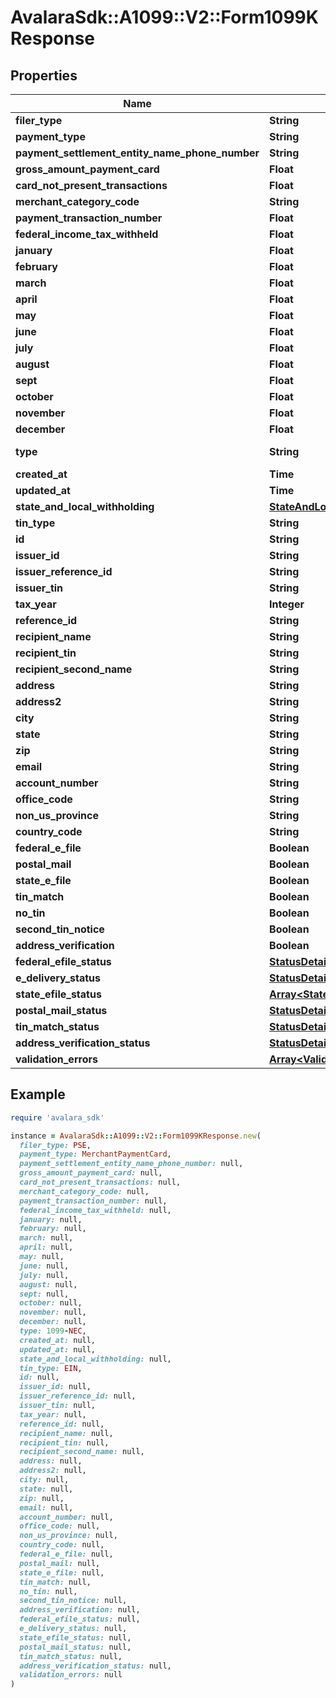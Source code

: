 # AvalaraSdk::A1099::V2::Form1099KResponse

## Properties

| Name | Type | Description | Notes |
| ---- | ---- | ----------- | ----- |
| **filer_type** | **String** |  | [optional] |
| **payment_type** | **String** |  | [optional] |
| **payment_settlement_entity_name_phone_number** | **String** |  | [optional] |
| **gross_amount_payment_card** | **Float** |  | [optional] |
| **card_not_present_transactions** | **Float** |  | [optional] |
| **merchant_category_code** | **String** |  | [optional] |
| **payment_transaction_number** | **Float** |  | [optional] |
| **federal_income_tax_withheld** | **Float** |  | [optional] |
| **january** | **Float** |  | [optional] |
| **february** | **Float** |  | [optional] |
| **march** | **Float** |  | [optional] |
| **april** | **Float** |  | [optional] |
| **may** | **Float** |  | [optional] |
| **june** | **Float** |  | [optional] |
| **july** | **Float** |  | [optional] |
| **august** | **Float** |  | [optional] |
| **sept** | **Float** |  | [optional] |
| **october** | **Float** |  | [optional] |
| **november** | **Float** |  | [optional] |
| **december** | **Float** |  | [optional] |
| **type** | **String** |  | [optional][readonly] |
| **created_at** | **Time** |  | [optional] |
| **updated_at** | **Time** |  | [optional] |
| **state_and_local_withholding** | [**StateAndLocalWithholdingResponse**](StateAndLocalWithholdingResponse.md) |  | [optional] |
| **tin_type** | **String** |  | [optional] |
| **id** | **String** |  | [optional] |
| **issuer_id** | **String** |  | [optional] |
| **issuer_reference_id** | **String** |  | [optional] |
| **issuer_tin** | **String** |  | [optional] |
| **tax_year** | **Integer** |  | [optional] |
| **reference_id** | **String** |  | [optional] |
| **recipient_name** | **String** |  | [optional] |
| **recipient_tin** | **String** |  | [optional] |
| **recipient_second_name** | **String** |  | [optional] |
| **address** | **String** |  | [optional] |
| **address2** | **String** |  | [optional] |
| **city** | **String** |  | [optional] |
| **state** | **String** |  | [optional] |
| **zip** | **String** |  | [optional] |
| **email** | **String** |  | [optional] |
| **account_number** | **String** |  | [optional] |
| **office_code** | **String** |  | [optional] |
| **non_us_province** | **String** |  | [optional] |
| **country_code** | **String** |  | [optional] |
| **federal_e_file** | **Boolean** |  | [optional] |
| **postal_mail** | **Boolean** |  | [optional] |
| **state_e_file** | **Boolean** |  | [optional] |
| **tin_match** | **Boolean** |  | [optional] |
| **no_tin** | **Boolean** |  | [optional] |
| **second_tin_notice** | **Boolean** |  | [optional] |
| **address_verification** | **Boolean** |  | [optional] |
| **federal_efile_status** | [**StatusDetail**](StatusDetail.md) |  | [optional] |
| **e_delivery_status** | [**StatusDetail**](StatusDetail.md) |  | [optional] |
| **state_efile_status** | [**Array&lt;StateEfileStatusDetailResponse&gt;**](StateEfileStatusDetailResponse.md) |  | [optional] |
| **postal_mail_status** | [**StatusDetail**](StatusDetail.md) |  | [optional] |
| **tin_match_status** | [**StatusDetail**](StatusDetail.md) |  | [optional] |
| **address_verification_status** | [**StatusDetail**](StatusDetail.md) |  | [optional] |
| **validation_errors** | [**Array&lt;ValidationErrorResponse&gt;**](ValidationErrorResponse.md) |  | [optional] |

## Example

```ruby
require 'avalara_sdk'

instance = AvalaraSdk::A1099::V2::Form1099KResponse.new(
  filer_type: PSE,
  payment_type: MerchantPaymentCard,
  payment_settlement_entity_name_phone_number: null,
  gross_amount_payment_card: null,
  card_not_present_transactions: null,
  merchant_category_code: null,
  payment_transaction_number: null,
  federal_income_tax_withheld: null,
  january: null,
  february: null,
  march: null,
  april: null,
  may: null,
  june: null,
  july: null,
  august: null,
  sept: null,
  october: null,
  november: null,
  december: null,
  type: 1099-NEC,
  created_at: null,
  updated_at: null,
  state_and_local_withholding: null,
  tin_type: EIN,
  id: null,
  issuer_id: null,
  issuer_reference_id: null,
  issuer_tin: null,
  tax_year: null,
  reference_id: null,
  recipient_name: null,
  recipient_tin: null,
  recipient_second_name: null,
  address: null,
  address2: null,
  city: null,
  state: null,
  zip: null,
  email: null,
  account_number: null,
  office_code: null,
  non_us_province: null,
  country_code: null,
  federal_e_file: null,
  postal_mail: null,
  state_e_file: null,
  tin_match: null,
  no_tin: null,
  second_tin_notice: null,
  address_verification: null,
  federal_efile_status: null,
  e_delivery_status: null,
  state_efile_status: null,
  postal_mail_status: null,
  tin_match_status: null,
  address_verification_status: null,
  validation_errors: null
)
```


